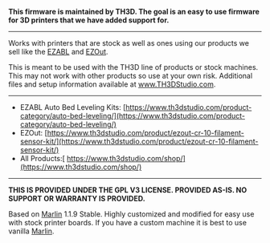 **This firmware is maintained by TH3D. The goal is an easy to use firmware for 3D printers that we have added support for.**

----------

Works with printers that are stock as well as ones using our products we sell like the [EZABL](https://www.th3dstudio.com/ezabl-kit/) and [EZOut](https://www.th3dstudio.com/product/ezout-cr-10-filament-sensor-kit/).

This is meant to be used with the TH3D line of products or stock machines. This may not work with other products so use at your own risk. Additional files and setup information available at www.TH3DStudio.com.

----------

- EZABL Auto Bed Leveling Kits: [https://www.th3dstudio.com/product-category/auto-bed-leveling/](https://www.th3dstudio.com/product-category/auto-bed-leveling/)
- EZOut: [https://www.th3dstudio.com/product/ezout-cr-10-filament-sensor-kit/](https://www.th3dstudio.com/product/ezout-cr-10-filament-sensor-kit/)
- All Products:[ https://www.th3dstudio.com/shop/](https://www.th3dstudio.com/shop/)


----------


**THIS IS PROVIDED UNDER THE GPL V3 LICENSE.
PROVIDED AS-IS. NO SUPPORT OR WARRANTY IS PROVIDED.**

Based on [Marlin](http://marlinfw.org) 1.1.9 Stable. Highly customized and modified for easy use with stock printer boards. If you have a custom machine it is best to use vanilla [Marlin](http://marlinfw.org).